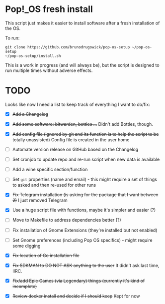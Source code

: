 # Pop!_OS fresh install

This script just makes it easier to install software after a fresh installation of the OS.

To run:

```shell
git clone https://github.com/brunodrugowick/pop-os-setup ~/pop-os-setup
~/pop-os-setup/install.sh
```

This is a work in progress (and will always be), but the script is designed to run multiple times without adverse effects.

# TODO

Looks like now I need a list to keep track of everything I want to do/fix:

- [X] ~~Add a Changelog~~
- [X] ~~Add some software: bitwarden, bottles ...~~ Didn't add Bottles, though.
- [X] ~~Add config file (ignored by git and its function is to help the script to be totally unassisted)~~ Config file is created in the user home
- [ ] Automate version release on GitHub based on the Changelog
- [ ] Set cronjob to update repo and re-run script when new data is available
- [ ] Add a wine specific section/function
- [ ] Set `git` properties (name and email) - this might require a set of things to asked and then re-used for other runs
- [X] ~~Fix Telegram installation (is asking for the package that I want between 2)~~ I just removed Telegram
- [X] Use a huge script file with functions, maybe it's simpler and easier (?)
- [ ] Move to Makefile to address dependencies better (?)
- [ ] Fix installation of Gnome Extensions (they're installed but not enabled)
- [ ] Set Gnome preferences (including Pop OS specifics) - might require some digging
- [X] ~~Fix location of Go installation file~~
- [X] ~~Fix SDKMAN to DO NOT ASK anything to the user~~ It didn't ask last time, IIRC.
- [X] ~~Fix/add Epic Games (via Legendary) things (currently it's kind of incomplete)~~
- [X] ~~Review docker install and decide if I should keep~~ Kept for now
    
